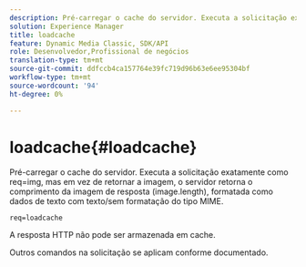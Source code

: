 ```yaml
---
description: Pré-carregar o cache do servidor. Executa a solicitação exatamente como req=img, mas em vez de retornar a imagem, o servidor retorna o comprimento da imagem de resposta (image.length), formatada como dados de texto com texto/sem formatação do tipo MIME.
solution: Experience Manager
title: loadcache
feature: Dynamic Media Classic, SDK/API
role: Desenvolvedor,Profissional de negócios
translation-type: tm+mt
source-git-commit: ddfccb4ca157764e39fc719d96b63e6ee95304bf
workflow-type: tm+mt
source-wordcount: '94'
ht-degree: 0%

---
```



# loadcache{#loadcache}

Pré-carregar o cache do servidor. Executa a solicitação exatamente como req=img, mas em vez de retornar a imagem, o servidor retorna o comprimento da imagem de resposta (image.length), formatada como dados de texto com texto/sem formatação do tipo MIME.

`req=loadcache`

A resposta HTTP não pode ser armazenada em cache.

Outros comandos na solicitação se aplicam conforme documentado.

